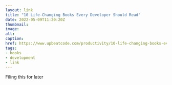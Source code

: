 ```yaml
---
layout: link
title: "10 Life-Changing Books Every Developer Should Read"
date: 2022-05-09T11:20:20Z
thumbnail:
image:
alt:
caption:
href: https://www.upbeatcode.com/productivity/10-life-changing-books-every-developer-should-read/
tags:
- books
- development
- link
---
```


Filing this for later
